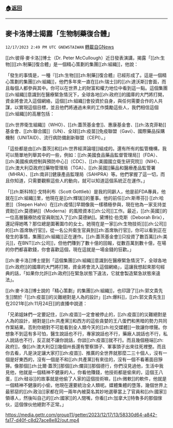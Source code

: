 ###  [:house:返回](README.md)
---


## 麥卡洛博士揭露「生物制藥復合體」
`12/17/2023 2:49 PM UTC GNEWSTAIWAN` [轉載自GNews](https://gnews.org/articles/2121062)

[[zh:彼得·麥卡洛]]博士（Dr. Peter McCullough）近日發表演講，揭露「[[zh:生物]][[zh:制藥]]復合體」是一個精心策劃的集團[[zh:組織]]，他說：

  

「發生的事情是，一種『[[zh:生物]][[zh:制藥]]復合體』已經形成了。這是一個精心策劃的集團[[zh:組織]]，他們多年來一直在[[zh:瑞士]]的[[zh:達沃斯]]會面，而且每個人都參與其中。你可以在世界上的財富和權力地位中看到這一點。這個集團[[zh:組織]]意識到在醫療緊急情況下，全球各地[[zh:政府]]的國庫的大門將打開，資金將會流入這個網絡，這個[[zh:組織]]會投資於自身，與任何需要合作的人共謀，以實現這個目標，並且他們將通過未來的工作獎勵這些人，我們相信這個[[zh:組織]]的高層包括：

[[zh:世界衛生組織]]（WHO）、[[zh:蓋茨基金會]]、惠康基金會、[[zh:洛克菲勒]]基金會、[[zh:聯合國]]（UN）、全球[[zh:疫苗]]免疫聯盟（Gavi）、國際藥品採購機制（UNITAID）、流行病防備創新聯盟（CEPI）。」

  

「這些都是由[[zh:蓋茨]]和[[zh:世界經濟論壇]]組成的。還有所有的監管機構，我可以簡單地列舉其中的一些，例如：[[zh:美國食品藥品監督管理局]]（FDA）、[[zh:美國疾病控制與預防中心]]（CDC）、[[zh:美國國立衛生研究院]]（NIH）、[[zh:澳大利亞政府]]藥物管理局（TGA）、[[zh:英國]]藥品和醫療產品監管署（MHRA）、[[zh:南非]]健康產品監理局（SAHPRA）等。他們掌握了這一切，而且你知道，只需要觀察這些人的動向，就可以知道這個系統正在運作。」

  

「[[zh:斯科特]]·戈特利布（Scott Gottlieb）是我的同齡人，他是前FDA專員，他就在[[zh:組織]]里，他現在是[[zh:輝瑞]]的董事。他的前任[[zh:斯蒂芬]]·[[zh:哈恩]]（Stepen Hahn）在[[zh:疫情]]早期像我一樣積極參與，現在他為一家支持並資助[[zh:莫德納]]（Moderna）的風險資本[[zh:公司]]工作。最近，[[zh:英國]]的一位高層醫療防疫官員剛加入了[[zh:莫德納]]。黛博拉·伯克斯（Deborah Brix），還記得她嗎？那位總是圍著圍巾的女士。她現在是一家[[zh:生物技術]][[zh:公司]]的[[zh:首席執行官]]，從一名公共衛生官員到[[zh:首席執行官]]，你可以看到正在發生的事情，集團[[zh:組織]]正在運作。[[zh:蓋茨基金會]]只投資了數百萬[[zh:美元]]，在BNT[[zh:公司]]，但他們賺到了數十億的回報，從數百萬到數十億，在場的你們都喜歡錢，你會喜歡這個，現在這就是一場金錢的狂歡。」

  

[[zh:麥卡洛]]博士提到「這個集團[[zh:組織]]意識到在醫療緊急情況下，全球各地[[zh:政府]]的國庫的大門將打開，資金將會流入這個網絡」，這讓我想起來那句經典的話，「如果你允許[[zh:政府]]在緊急狀態下違法，它就會製造緊急狀態來違法」。

  

[[zh:麥卡洛]]博士說的「精心策劃」的集團[[zh:組織]]，也印證了[[zh:郭文貴先生]]關於「[[zh:疫苗]]的災難絕對是人為的設計」[[zh:爆料]]，[[zh:郭文貴先生]]在2021年[[zh:11月24日]]的直播中說道：

  

「兄弟姐妹們一定要記住，[[zh:疫苗]]一定會被停止的，[[zh:疫苗]]的災難絕對是人為的設計，絕對是[[zh:共產黨]]和西方的這些貪婪的王八蛋們和黑暗的勢力共同作案結果。否則你絕對不可能看到全人類今天的[[zh:社交媒體]]一致讓你噤聲。你想象不到這有多可怕，醫生說話也不行，專家說話也不行，藥廠人說話也不行，私人說話也不行，反正就不讓你說話，你談[[zh:疫苗]]就不行。而且幾個極端[[zh:政府]]，像[[zh:澳大利亞]]幾個州長還有警察頭子、軍事頭子出來往死裡整。而且你去看，凡是決定讓大家打[[zh:疫苗]]、推廣的全世界就那麼二三十個人，沒有一個是好東西的，沒有一個是不和[[zh:共產黨]]有來往的，沒有一個不看著面目猙獰。像那個[[zh:比爾·蓋茨]]那個[[zh:爛貨]]那個德行，你們沒見過他，生活中我見他，他就是一個精神不健康的人，你看他賺錢，他技術都是偷來的，這個王八蛋，[[zh:硅谷]]的故事就是他偷了人家的這個技術嘛，[[zh:微軟]]的軟件，他就是一個精神不健康的小偷，他現在還要統治全人類呢。媒體集體的墮落，幾個世界上最邪惡的[[zh:政治]]家都在同一兩年內被莫名其妙地選舉當上了官員和[[zh:國家]]領導人，然後叫自己的[[zh:國家]]的人閉嘴，你看[[zh:加拿大]]特魯多的那個傢伙，這個傢伙他絕對不正常。」


https://media.gettr.com/group11/getter/2023/12/17/13/58330d64-a842-fa17-d40f-c8d27ace8e82/out.mp4



